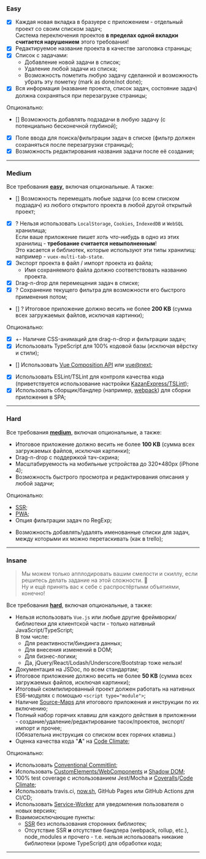 ### **Easy**

- [x] Каждая новая вкладка в бразуере с приложением - отдельный проект со своим списком задач;\
  Система переключения проектов **в пределах одной вкладки считается нарушением** этого требования!
- [x] Редактируемое название проекта в качестве заголовка страницы;
- [x] Список с задачами:
  - Добавление новой задачи в список;
  - Удаление любой задачи из списка;
  - Возможность пометить любую задачу сделанной и возможность убрать эту пометку (mark as done/not done);
- [x] Вся информация (название проекта, список задач, состояние задач) должна сохраняться при перезагрузке страницы;

Опционально:
- [] Возможность добавлять подзадачи в любую задачу (с потенциально бесконечной глубиной);
- [x] Поле ввода для поиска/фильтрации задач в списке (фильтр должен сохраняться после перезагрузки страницы);
- [x] Возможность редактирования названия задачи после её создания;

---

### **Medium**

Все требования [**easy**](#easy), включая опциональные.
А также:

- [] Возможность перемещать любые задачи (со всем списком подзадач) из любого открытого проекта в любой другой открытый проект;
- [x] ? Нельзя использовать `LocalStorage`, `Cookies`, `IndexedDB` и `WebSQL` хранилища;\
  Если ваше приложение пишет *хоть что-нибудь* в одно из этих хранилищ - **требование считается невыполненным**!\
  Это касается и библиотек, которые используют эти типы хранилищ: например - `vuex-multi-tab-state`.
- [x] Экспорт проекта в файл / импорт проекта из файла;
  - Имя сохраняемого файла должно соответствовать названию проекта.
- [x] Drag-n-drop для перемещения задач в списке;
- [x] ? Сохранение текущего фильтра для возможности его быстрого применения потом;
- [] ? Итоговое приложение должно весить не более **200 KB** (сумма всех загружаемых файлов, исключая картинки);

Опционально:
- [x] +- Наличие CSS-анимаций для drag-n-drop и фильтрации задач;
- [x] Использовать TypeScript для 100% кодовой базы (исключая вёрстку и стили);
- [] Использовать [Vue Composition API](https://vue-composition-api-rfc.netlify.com/) или [vue@next](https://www.npmjs.com/package/vue/v/next);
- [x] Использовать ESLint/TSLint для контроля качества кода (приветствуется использование настройки [KazanExpress/TSLint](https://github.com/KazanExpress/tslint));
- [x] Использовать сборщик/бандлер (например, [webpack](https://webpack.js.org/)) для сборки приложения в SPA;

---

### **Hard**

Все требования [**medium**](#medium), включая опциональные, а также:

- Итоговое приложение должно весить не более **100 KB** (сумма всех загружаемых файлов, исключая картинки);
- Drag-n-drop с поддержкой тач-скрина;
- Масштабируемость на мобильные устройства до 320*480px (iPhone 4);
- Возможность быстрого просмотра и редактирования описания у любой задачи;

Опционально:
- [SSR](https://google.com/search?q=SSR+(web+development));
- [PWA](https://google.com/search?q=PWA+(web+development));
- Опция фильтрации задач по RegExp;
<!-- - Если в двух вкладках открыт один и тот же проект (например, совершён импорт из одного и того же файла),\
  **все** действия в этих вкладках/проектах должны синхронизироваться без задержки.\
  Включая (но не ограничиваясь):
  - Название проекта;
  - Список, состояния, описания, порядок и названия всех задач\
    (например, при добавлении задачи в одной вкладке - она должна появиться и в другой);
  - Список сохранённых фильтров; -->
- Возможность добавлять/удалять именованные списки для задач, между которыми их можно перетаскивать (как в trello);

---

### **Insane**

> Мы можем только апплодировать вашим смелости и скиллу, если решитесь делать задание на этой сложности. 👏\
> Ну и ещё принять вас к себе с распростёртыми объятиями, конечно!

Все требования [**hard**](#hard), включая опциональные, а также:

- Нельзя использовать `Vue.js` или любые другие фреймворки/библиотеки для клиентской части - только нативный JavaScript/TypeScript;\
  В том числе:
  - Для реактивности/биндинга данных;
  - Для внесения изменений в DOM;
  - Для бизнес-логики;
  - Да, jQuery/React/Lodash/Underscore/Bootstrap тоже нельзя!
- Документация на JSDoc, по всем стандартам;
- Итоговое приложение должно весить не более **50 KB** (сумма всех загружаемых файлов, исключая картинки);
- Итоговый скомпилированный проект должен работать на нативных ES6-модулях с помощью `<script type="module">`;
- Наличие [Source-Maps](https://developer.mozilla.org/en-US/docs/Tools/Debugger/How_to/Use_a_source_map) для итогового приложения и инструкции по их включению;
- Полный набор горячих клавиш для каждого действия в приложении - создание/удаление/редактирование тасок/проектов, экспорт/импорт и прочее;\
  (Обязательна инструкция со списком всех горячих клавиш.)
- Оценка качества кода "**A**" на [Code Climate](https://codeclimate.com);

Опционально:
- Использовать [Conventional Commitlint](https://github.com/conventional-changelog/commitlint);
- Использовать [CustomElements/WebComponents](https://developer.mozilla.org/en-US/docs/Web/Web_Components) и [Shadow DOM](https://developer.mozilla.org/en-US/docs/Web/Web_Components/Using_shadow_DOM);
- 100% test coverage с использованием Jest/Mocha и [Coveralls](https://coveralls.io)/[Code Climate](https://codeclimate.com);
- Использовать travis.ci, [now.sh](https://zeit.co/home), GitHub Pages или GitHub Actions для CI/CD;
- Использовать [Service-Worker](https://developer.mozilla.org/en-US/docs/Web/API/Service_Worker_API) для уведомления пользователя о новых версиях;
- Взаимоисключающие пункты:
  - [SSR](https://google.com/search?q=SSR+(web+development)) без использования сторонних библиотек;
  - Отсутствие SSR **и** отсутствие бандлера (webpack, rollup, etc.), node_modules и прочего - т.е. нельзя использовать никакие библиотеки (кроме TypeScript) для обработки кода;


---
